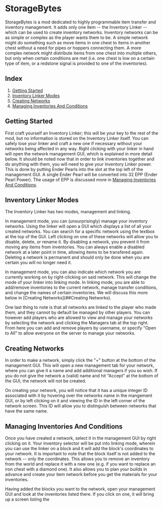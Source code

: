 # StorageBytes
StorageBytes is a mod dedicated to highly programmable item transfer and inventory management. It adds only one item -- the Inventory Linker -- which can be used to create inventory networks. Inventory networks can be as simple or complex as the player wants them to be. A simple network might do something such as move items in one chest to items in another chest without a need for pipes or hoppers connecting them. A more complex network might distribute items from one chest into multiple others, but only when certain conditions are met (i.e. one chest is low on a certain type of item, or a redstone signal is provided to one of the inventories).

## Index
1. [Getting Started](#getting-started)
2. [Inventory Linker Modes](#inventory-linker-modes)
3. [Creating Networks](#creating-networks)
4. [Managing Inventories And Conditions](#managing-inventories-and-conditions)

## Getting Started
First craft yourself an Inventory Linker; this will be your key to the rest of the mod, but no information is stored on the Inventory Linker itself. You can safely lose your linker and craft a new one if necessary without your networks being affected in any way. Right clicking with your linker in hand will open the network management GUI, which is explained in more detail below. It should be noted now that in order to link inventories together and do anything with them, you will need to give your Inventory Linker power. This is done by putting Ender Pearls into the slot at the top left of the management GUI. A single Ender Pearl will be converted into 32 EPP (Ender Pearl Power). The usage of EPP is discussed more in [Managing Inventories And Conditions](#managing-inventories-and-conditions).

## Inventory Linker Modes
The Inventory Linker has two modes, management and linking.

In management mode, you can (unsurprisingly) manage your inventory networks. Using the linker will open a GUI which displays a list of all your created networks. You can search for a specific network using the textbox at the top of the GUI. Left clicking on one of these networks will allow you to disable, delete, or rename it. By disabling a network, you prevent it from moving any items from inventories. You can always enable a disabled network at a later point in time, allowing items to be transfered again. Deleting a network is permanent and should only be done when you are certain you will no longer need it.

In management mode, you can also indicate which network you are currently working on by right-clicking on said network. This will change the mode of your linker into linking mode. In linking mode, you are able to add/remove inventories to the current network, manage transfer conditions, and change the names of certain inventories. We will discuss this more below in [Creating Networks](##Creating Networks).

One last thing to note is that all networks are linked to the player who made them, and they cannot by default be managed by other players. You can however add players who are allowed to view and manage your networks by selecting the network and clicking the Managers tab at the top right. From here you can add and remove players by username, or specify "Open to All" to allow everyone on the server to manage your networks.

## Creating Networks
In order to make a network, simply click the "+" button at the bottom of the management GUI. This will open a new management tab for your network, where you can give it a name and add additional managers if you so wish. If you do not give the network a (valid) name and hit "Accept" at the bottom of the GUI, the network will not be created.

On creating your network, you will notice that it has a unique integer ID associated with it by hovering over the networks name in the mangement GUI, or by left clicking on it and viewing the ID in the left corner of the network screen. This ID will allow you to distinguish between networks that have the same name.

## Managing Inventories And Conditions
Once you have created a network, select it in the management GUI by right clicking on it. Your inventory selector will be put into linking mode, wherein you can use the linker on a block and it will add the block's coordinates to your network. It is important to note that the block itself is not added to the network -- only the coordinates. This allows you to remove an inventory from the world and replace it with a new one (e.g. if you want to replace an iron chest with a diamond one). It also allows you to plan your builds in advance and create your item network before you get the materials for your inventories.

Having added the blocks you want to the network, open your management GUI and look at the inventories listed there. If you click on one, it will bring up a screen listing the 